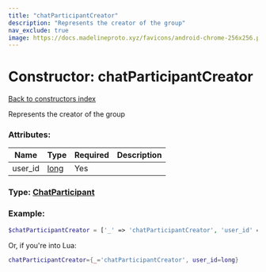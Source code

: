```yaml
---
title: "chatParticipantCreator"
description: "Represents the creator of the group"
nav_exclude: true
image: https://docs.madelineproto.xyz/favicons/android-chrome-256x256.png
---
```

# Constructor: chatParticipantCreator  
[Back to constructors index](index.md)



Represents the creator of the group

### Attributes:

| Name     |    Type       | Required | Description |
|----------|---------------|----------|-------------|
|user\_id|[long](../types/long.md) | Yes|



### Type: [ChatParticipant](../types/ChatParticipant.md)


### Example:

```php
$chatParticipantCreator = ['_' => 'chatParticipantCreator', 'user_id' => long];
```  


Or, if you're into Lua:

```lua
chatParticipantCreator={_='chatParticipantCreator', user_id=long}

```


